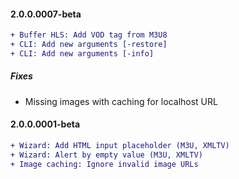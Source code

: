 #### 2.0.0.0007-beta
```diff
+ Buffer HLS: Add VOD tag from M3U8
+ CLI: Add new arguments [-restore]
+ CLI: Add new arguments [-info]
```
##### Fixes
- Missing images with caching for localhost URL


#### 2.0.0.0001-beta
```diff
+ Wizard: Add HTML input placeholder (M3U, XMLTV)
+ Wizard: Alert by empty value (M3U, XMLTV)
+ Image caching: Ignore invalid image URLs
```